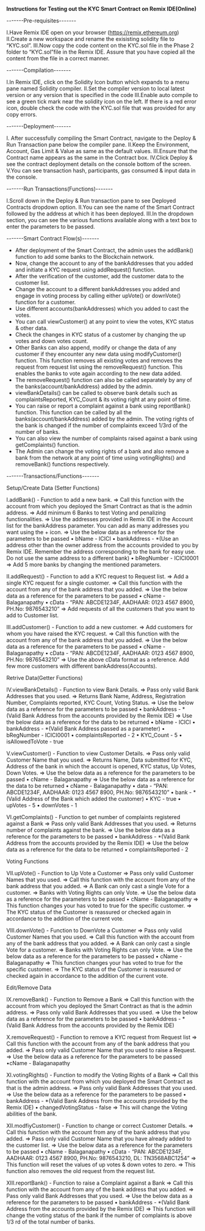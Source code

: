 **********Instructions for Testing out the KYC Smart Contract on Remix IDE(Online)**********

-------Pre-requisites------- 

I.Have Remix IDE open on your browser (https://remix.ethereum.org)
II.Create a new workspace and rename the exisisting solidity file to “KYC.sol”.
III.Now copy the code content on the KYC.sol file in the Phase 2 folder to “KYC.sol”file in the Remix IDE. Assure that you have copied all the content from the file in a correct manner.

-------Compilation-------

I.In Remix IDE, click on the Solidity Icon button which expands to a menu pane named Solidity compiler.
II.Set the compiler version to local latest version or any version that is specified in the code 
III.Enable auto compile to see a green tick mark near the solidity icon on the left. If there is a red error icon, double check the code with the KYC.sol file that was provided for any copy errors.

-------Deployment-------

I. After successfully compiling the Smart Contract, navigate to the Deploy & Run Transaction pane below the compiler pane.
II.Keep the Environment, Account, Gas Limit & Value as same as the default values. 
III.Ensure that the Contract name appears as the same in the Contract box.
IV.Click Deploy & see the contract deployment details on the console bottom of the screen. 
V.You can see transaction hash, participants, gas consumed & input data in the console.

-------Run Transactions(Functions)-------

I.Scroll down in the Deploy & Run transaction pane to see Deployed Contracts dropdown option.
II.You can see the name of the Smart Contract followed by the address at which it has been deployed.
III.In the dropdown section, you can see the various functions available along with a text box to enter the parameters to be passed.

-------Smart Contract Flow(s)-------

* After deployment of the Smart Contract, the admin uses the addBank() function to add some banks to the Blockchain network.
* Now, change the account to any of the bankAddresses that you added and initiate a KYC request using addRequest() function.
* After the verification of the customer, add the customer data to the customer list.
* Change the account to a different bankAddresses you added and engage in voting process by calling either upVote() or downVote() function for a customer.
* Use different accounts(bankAddresses) which you added to cast the votes.
* You can call viewCustomer() at any point to view the votes, KYC status & other data.
* Check the changes in KYC status of a customer by changing the up votes and down votes count.
* Other Banks can also append, modify or change the data of any customer if they encounter any new data using modifyCustomer() function. This function removes all existing votes and removes the request from request list using the removeRequest() function. This enables the banks to vote again according to the new data added. 
* The removeRequest()  function can also be called separately by any of the banks(account/bankAddress) added by the admin. 
* viewBankDetails() can be called to observe bank details such as complaintsReported, KYC_Count & its voting right at any point of time.
* You can raise or report a complaint against a bank using reportBank() function. This function can be called by all the banks(account/bankAddress) added by the admin. The voting rights of the bank is changed if the number of complaints exceed 1/3rd of the number of banks. 
* You can also view the number of complaints raised against a bank using getComplaints() function.
* The Admin can change the voting rights of a bank and also remove a bank from the network at any point of time using votingRights() and removeBank() functions respectively. 

-------Transactions/Functions-------

Setup/Create Data (Setter Functions)

I.addBank() - Function to add a new bank. 
=> Call this function with the account from which you deployed the Smart 	Contract as that is the admin address.
=> Add minimum 6 Banks to test Voting and penalizing functionalities.
=> Use the addresses provided in Remix IDE in the Account list for the 	bankAddress parameter. You can add as many addresses you want 	using the + icon.
=> Use the below data  as a reference for the parameters to be passed
    		• bName - ICICI 
		• bankAddress - *(Use an address other than the owner address 				from the accounts provided to you by Remix IDE. 					Remember the address corresponding to the bank for easy 			use. Do not use the same address to a different bank)
		• bRegNumber - ICICI0001
=> Add 5 more banks by changing the mentioned parameters.

II.addRequest() - Function to add a KYC request to Request list.
=> Add a single KYC request for a single customer.
=> Call this function with the account from any of the bank address that 	you added.
=> Use the below data as a reference for the parameters to be passed
	• cName - Balaganapathy
	• cData - “PAN: ABCDE1234F, AADHAAR: 0123 4567 8900, PH.No: 			9876543210”
=> Add requests of all the customers that you want to add to Customer list.

III.addCustomer() - Function to add a new customer.
=> Add customers for whom you have raised the KYC request.
=> Call this function with the account from any of the bank address that 	you added. 
=> Use the below data as a reference for the parameters to be passed
		• cName - Balaganapathy
		• cData - “PAN: ABCDE1234F, AADHAAR: 0123 4567 8900, PH.No: 			9876543210”
=> Use the above cData format as a reference. Add few more customers 	with different bankAddress(Accounts).

Retrive Data(Getter Functions)

IV.viewBankDetails() - Function to view Bank Details.
=> Pass only valid Bank Addresses that you used.
=> Returns Bank Name, Address, Registration Number, Complaints 	reported, KYC Count, Voting Status. 
=> Use the below data  as a reference for the parameters to be passed
    		• bankAddress - *(Valid Bank Address from the accounts provided 			by the Remix IDE)
=> Use the below data  as a reference for the data to be returned 
		• bName - ICICI 
		• bankAddress - *(Valid Bank Address passed as a parameter)
		• bRegNumber - ICICI0001
		• complaintsReported - 2
		• KYC_Count - 5
		• isAllowedToVote - true

V.viewCustomer() - Function to view Customer Details.
=> Pass only valid Customer Name that you used.
=> Returns Name, Data submitted for KYC, Address of the bank in which 	the account is opened, KYC status, Up Votes, Down Votes. 
=> Use the below data  as a reference for the parameters to be passed
    		• cName - Balaganapathy
=> Use the below data  as a reference for the data to be returned 
		• cName - Balaganapathy
		• data - “PAN: ABCDE1234F, AADHAAR: 0123 4567 8900, PH.No: 			9876543210”
		• bank - *(Valid Address of the Bank which added the customer)
		• KYC - true
		• upVotes - 5
		• downVotes - 1

VI.getComplaints() - Function to get number of complaints registered against 				a Bank
=> Pass only valid Bank Addresses that you used.
=> Returns number of complaints against the bank.
=> Use the below data  as a reference for the parameters to be passed
    		• bankAddress - *(Valid Bank Address from the accounts provided 			by the Remix IDE)
=> Use the below data  as a reference for the data to be returned 
		• complaintsReported - 2

Voting Functions

VII.upVote() - Function to Up Vote a Customer
=> Pass only valid Customer Names that you used.
=> Call this function with the account from any of the bank address that 	you added.
=> A Bank can only cast a single Vote for a customer.
=> Banks with Voting Rights can only Vote.
=> Use the below data  as a reference for the parameters to be passed
		• cName - Balaganapathy
=> This function changes your has voted to true for the specific customer.
=> The KYC status of the Customer is reassured or checked again in 	accordance to the addition of the current vote.

VIII.downVote() - Function to DownVote a Customer
=> Pass only valid Customer Names that you used.
=> Call this function with the account from any of the bank address that 	you added.
=> A Bank can only cast a single Vote for a customer.
=> Banks with Voting Rights can only Vote.
=> Use the below data  as a reference for the parameters to be passed
		• cName - Balaganapathy
=> This function changes your has voted to true for the specific customer.
=> The KYC status of the Customer is reassured or checked again in 	accordance to the addition of the current vote.

Edit/Remove Data

IX.removeBank() - Function to Remove a Bank
=> Call this function with the account from which you deployed the Smart 	Contract as that is the admin address.
=> Pass only valid Bank Addresses that you used.
=> Use the below data  as a reference for the parameters to be passed
    		• bankAddress - *(Valid Bank Address from the accounts provided 			by the Remix IDE)

X.removeRequest() - Function to remove a KYC request from Request list
=> Call this function with the account from any of the bank address that 	you added.
=> Pass only valid Customer Name that you used to raise a Request.
=> Use the below data  as a reference for the parameters to be passed
		•cName - Balaganapathy

XI.votingRights() - Function to modify the Voting Rights of a Bank
=> Call this function with the account from which you deployed the Smart 	Contract as that is the admin address.
=> Pass only valid Bank Addresses that you used.
=> Use the below data  as a reference for the parameters to be passed
    		• bankAddress - *(Valid Bank Address from the accounts provided 			by the Remix IDE)
		• changedVotingStatus - false
=> This will change the Voting abilities of the bank.

XII.modfiyCustomer() - Function to change or correct Customer Details.
=> Call this function with the account from any of the bank address that 	you added. 
=> Pass only valid Customer Name that you have already added to the 	customer list.
=> Use the below data as a reference for the parameters to be passed
		• cName - Balaganapathy
		• cData - “PAN: ABCDE1234F, AADHAAR: 0123 4567 8900, PH.No: 			9876543210, DL: TN3568ABC1254”
=> This function will reset the values of up votes & down votes to zero.
      => This function also removes the old request from the request list.

XIII.reportBank() - Function to raise a Complaint against a Bank
=> Call this function with the account from any of the bank address that 	you added. 
=> Pass only valid Bank Addresses that you used.
=> Use the below data  as a reference for the parameters to be passed
    		• bankAddress - *(Valid Bank Address from the accounts provided 			by the Remix IDE)
=> This function will change the voting status of the bank if the number of 	complaints is above 1/3 rd of the total number of banks.
